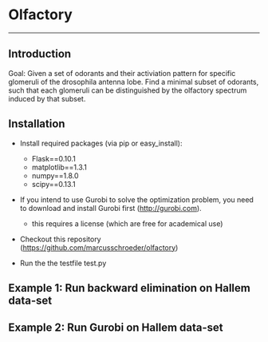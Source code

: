 # Olfactory
-----------

## Introduction

Goal: Given a set of odorants and their activiation pattern for specific glomeruli of the drosophila antenna lobe. Find a minimal subset of odorants, such that each glomeruli can be distinguished by the olfactory spectrum induced by that subset.


## Installation

* Install required packages (via pip or easy_install):
    * Flask==0.10.1
    * matplotlib==1.3.1
    * numpy==1.8.0
    * scipy==0.13.1

* If you intend to use Gurobi to solve the optimization problem, you need to download and install Gurobi first (http://gurobi.com).
    * this requires a license (which are free for academical use)

* Checkout this repository (https://github.com/marcusschroeder/olfactory)

* Run the the testfile test.py

## Example 1: Run backward elimination on Hallem data-set

## Example 2: Run Gurobi on Hallem data-set
